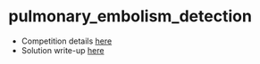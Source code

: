 # pulmonary_embolism_detection
* Competition details [here](https://www.kaggle.com/c/rsna-str-pulmonary-embolism-detection/overview)
* Solution write-up [here](https://www.kaggle.com/c/rsna-str-pulmonary-embolism-detection/discussion/193415)
